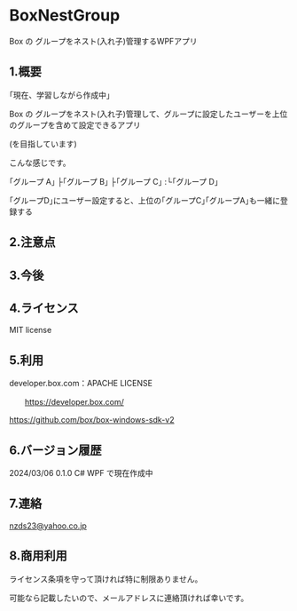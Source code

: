 # BoxNestGroup

Box の グループをネスト(入れ子)管理するWPFアプリ

## 1.概要

｢現在、学習しながら作成中｣

Box の グループをネスト(入れ子)管理して、グループに設定したユーザーを上位のグループを含めて設定できるアプリ

(を目指しています)

こんな感じです。

｢グループ A｣
├｢グループ B｣
├｢グループ C｣
:└｢グループ D｣

｢グループD｣にユーザー設定すると、上位の｢グループC｣｢グループA｣も一緒に登録する

## 2.注意点

## 3.今後

## 4.ライセンス

MIT license

## 5.利用

developer.box.com：APACHE LICENSE

　　https://developer.box.com/

  https://github.com/box/box-windows-sdk-v2

## 6.バージョン履歴

 2024/03/06 0.1.0 C# WPF で現在作成中
 
## 7.連絡

nzds23@yahoo.co.jp

## 8.商用利用

ライセンス条項を守って頂ければ特に制限ありません。

可能なら記載したいので、メールアドレスに連絡頂ければ幸いです。

